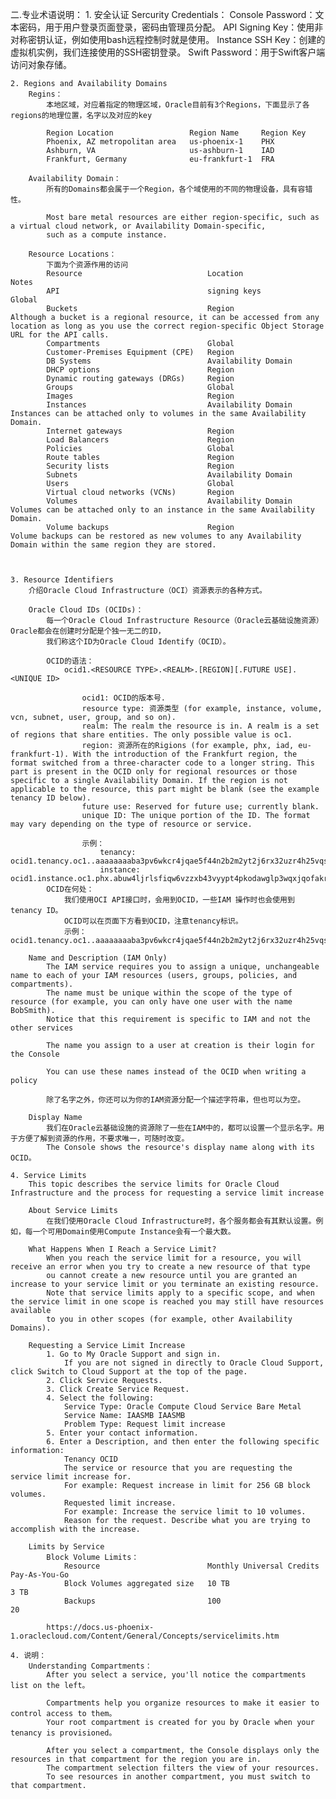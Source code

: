 二.专业术语说明：
	1. 安全认证 Sercurity Credentials：
		Console Password：文本密码，用于用户登录页面登录，密码由管理员分配。
		API Signing Key：使用非对称密钥认证，例如使用bash远程控制时就是使用。
		Instance SSH Key：创建的虚拟机实例，我们连接使用的SSH密钥登录。
		Swift Password：用于Swift客户端访问对象存储。

	2. Regions and Availability Domains
		Regins：
			本地区域，对应着指定的物理区域，Oracle目前有3个Regions，下面显示了各regions的地理位置，名字以及对应的key

			Region Location 	            Region Name 	Region Key
			Phoenix, AZ metropolitan area 	us-phoenix-1 	PHX
			Ashburn, VA 	                us-ashburn-1 	IAD
			Frankfurt, Germany 	            eu-frankfurt-1 	FRA
			
		Availability Domain：
			所有的Domains都会属于一个Region，各个域使用的不同的物理设备，具有容错性。

			Most bare metal resources are either region-specific, such as a virtual cloud network, or Availability Domain-specific, 
			such as a compute instance.

		Resource Locations：
			下面为个资源作用的访问
			Resource       	                    Location 	           Notes
			API                                 signing keys 	       Global 	 
			Buckets 	                        Region 	               Although a bucket is a regional resource, it can be accessed from any location as long as you use the correct region-specific Object Storage URL for the API calls.
			Compartments 	                    Global 	 
			Customer-Premises Equipment (CPE) 	Region 	 
			DB Systems 	                        Availability Domain 	 
			DHCP options 	                    Region 	 
			Dynamic routing gateways (DRGs) 	Region 	 
			Groups 	                            Global 	 
			Images 	                            Region 	 
			Instances 	                        Availability Domain 	Instances can be attached only to volumes in the same Availability Domain.
			Internet gateways 	                Region 	 
			Load Balancers 	                    Region 	 
			Policies 	                        Global 	 
			Route tables 	                    Region 	 
			Security lists 	                    Region 	 
			Subnets 	                        Availability Domain 	 
			Users 	                            Global 	 
			Virtual cloud networks (VCNs) 	    Region 	 
			Volumes 	                        Availability Domain 	Volumes can be attached only to an instance in the same Availability Domain.
			Volume backups 	                    Region 	                Volume backups can be restored as new volumes to any Availability Domain within the same region they are stored.



	3. Resource Identifiers
		介绍Oracle Cloud Infrastructure（OCI）资源表示的各种方式。

		Oracle Cloud IDs (OCIDs)：
			每一个Oracle Cloud Infrastructure Resource（Oracle云基础设施资源）Oracle都会在创建时分配是个独一无二的ID，
			我们称这个ID为Oracle Cloud Identify（OCID）。

			OCID的语法：
				ocid1.<RESOURCE TYPE>.<REALM>.[REGION][.FUTURE USE].<UNIQUE ID>

				    ocid1: OCID的版本号.
				    resource type: 资源类型 (for example, instance, volume, vcn, subnet, user, group, and so on).
				    realm: The realm the resource is in. A realm is a set of regions that share entities. The only possible value is oc1.
				    region: 资源所在的Rigions (for example, phx, iad, eu-frankfurt-1). With the introduction of the Frankfurt region, the format switched from a three-character code to a longer string. This part is present in the OCID only for regional resources or those specific to a single Availability Domain. If the region is not applicable to the resource, this part might be blank (see the example tenancy ID below).
				    future use: Reserved for future use; currently blank.
				    unique ID: The unique portion of the ID. The format may vary depending on the type of resource or service.

				    示例：			    	
					    tenancy: ocid1.tenancy.oc1..aaaaaaaaba3pv6wkcr4jqae5f44n2b2m2yt2j6rx32uzr4h25vqstifsfdsq
					    instance: ocid1.instance.oc1.phx.abuw4ljrlsfiqw6vzzxb43vyypt4pkodawglp3wqxjqofakrwvou52gb6s5a
			OCID在何处：
				我们使用OCI API接口时，会用到OCID，一些IAM 操作时也会使用到tenancy ID。
				OCID可以在页面下方看到OCID，注意tenancy标识。
				示例：ocid1.tenancy.oc1..aaaaaaaaba3pv6wkcr4jqae5f44n2b2m2yt2j6rx32uzr4h25vqstifsfdsq

		Name and Description (IAM Only)
			The IAM service requires you to assign a unique, unchangeable name to each of your IAM resources (users, groups, policies, and compartments).
			The name must be unique within the scope of the type of resource (for example, you can only have one user with the name BobSmith). 
			Notice that this requirement is specific to IAM and not the other services

			The name you assign to a user at creation is their login for the Console

			You can use these names instead of the OCID when writing a policy 

			除了名字之外，你还可以为你的IAM资源分配一个描述字符串，但也可以为空。

		Display Name
			我们在Oracle云基础设施的资源除了一些在IAM中的，都可以设置一个显示名字。用于方便了解到资源的作用，不要求唯一，可随时改变。
			The Console shows the resource's display name along with its OCID。

	4. Service Limits
		This topic describes the service limits for Oracle Cloud Infrastructure and the process for requesting a service limit increase

		About Service Limits
			在我们使用Oracle Cloud Infrastructure时，各个服务都会有其默认设置。例如，每一个可用Domain使用Compute Instance会有一个最大数。

		What Happens When I Reach a Service Limit?
			When you reach the service limit for a resource, you will receive an error when you try to create a new resource of that type
			ou cannot create a new resource until you are granted an increase to your service limit or you terminate an existing resource. 
			Note that service limits apply to a specific scope, and when the service limit in one scope is reached you may still have resources available 
			to you in other scopes (for example, other Availability Domains). 

		Requesting a Service Limit Increase
		    1. Go to My Oracle Support and sign in.
				If you are not signed in directly to Oracle Cloud Support, click Switch to Cloud Support at the top of the page.
		    2. Click Service Requests.
		    3. Click Create Service Request.
		    4. Select the following:
		        Service Type: Oracle Compute Cloud Service Bare Metal
		        Service Name: IAASMB IAASMB
		        Problem Type: Request limit increase
		    5. Enter your contact information.
		    6. Enter a Description, and then enter the following specific information:
		        Tenancy OCID		        
		        The service or resource that you are requesting the service limit increase for.
		        For example: Request increase in limit for 256 GB block volumes.
		        Requested limit increase.
		        For example: Increase the service limit to 10 volumes.
		        Reason for the request. Describe what you are trying to accomplish with the increase.

		Limits by Service
			Block Volume Limits：
				Resource                        Monthly Universal Credits   Pay-As-You-Go
				Block Volumes aggregated size 	10 TB 	                    3 TB
				Backups 	                    100 	                    20

			https://docs.us-phoenix-1.oraclecloud.com/Content/General/Concepts/servicelimits.htm

	4. 说明：
		Understanding Compartments：
			After you select a service, you'll notice the compartments list on the left。

			Compartments help you organize resources to make it easier to control access to them。
			Your root compartment is created for you by Oracle when your tenancy is provisioned。

			After you select a compartment, the Console displays only the resources in that compartment for the region you are in. 
			The compartment selection filters the view of your resources. 
			To see resources in another compartment, you must switch to that compartment.
